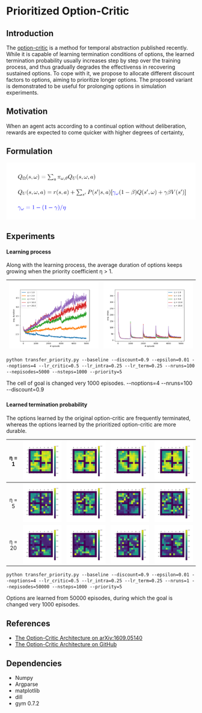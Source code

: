 # Prioritized Option-Critic

## Introduction
The [option-critic](https://arxiv.org/abs/1609.05140) is a method for temporal abstraction published recently. While it is capable of learning termination conditions of options, the learned termination probability usually increases step by step over the training process, and thus gradually degrades the effectivenss in recovering sustained options. To cope with it, we propose to allocate different discount factors to options, aiming to prioritize longer options. The proposed variant is demonstrated to be useful for prolonging options in simulation experiments. 

## Motivation
When an agent acts according to a continual option without deliberation, rewards are expected to come quicker with higher degrees of certainty, 

## Formulation
![](images/formulation.png)

## Experiments
#### Learning process

Along with the learning process, the average duration of options keeps growing when the priority coefficient η > 1.

![](images/durations.png) | ![](images/steps.png)
:-------------------------:|:-------------------------:
```
python transfer_priority.py --baseline --discount=0.9 --epsilon=0.01 --noptions=4 --lr_critic=0.5 --lr_intra=0.25 --lr_term=0.25 --nruns=100 --nepisodes=5000 --nsteps=1000 --priority=5
```

The cell of goal is changed very 1000 episodes. --noptions=4 --nruns=100 --discount=0.9<sub>

#### Learned termination probability

The options learned by the original option-critic are frequently terminated, whereas the options learned by the prioritized option-critic are more durable.

η = 1 | ![](images/pterm-eta_1-opt_4-1.png) | ![](images/pterm-eta_1-opt_4-2.png) | ![](images/pterm-eta_1-opt_4-3.png) | ![](images/pterm-eta_1-opt_4-4.png)
:-------------------------:|:-------------------------:|:-------------------------:|:-------------------------:|:-------------------------:
η = 5 | ![](images/pterm-eta_5-opt_4-1.png) | ![](images/pterm-eta_5-opt_4-2.png) | ![](images/pterm-eta_5-opt_4-3.png) | ![](images/pterm-eta_5-opt_4-4.png)
η = 20 | ![](images/pterm-eta_20-opt_4-1.png) | ![](images/pterm-eta_20-opt_4-2.png) | ![](images/pterm-eta_20-opt_4-3.png) | ![](images/pterm-eta_20-opt_4-4.png)
```
python transfer_priority.py --baseline --discount=0.9 --epsilon=0.01 --noptions=4 --lr_critic=0.5 --lr_intra=0.25 --lr_term=0.25 --nruns=1 --nepisodes=50000 --nsteps=1000 --priority=5
```

Options are learned from 50000 episodes, during which the goal is changed very 1000 episodes.

## References
- [The Option-Critic Architecture on arXiv:1609.05140](https://arxiv.org/abs/1609.05140)
- [The Option-Critic Architecture on GitHub](https://github.com/jeanharb/option_critic/tree/master/)

## Dependencies
- Numpy
- Argparse
- matplotlib
- dill
- gym 0.7.2
